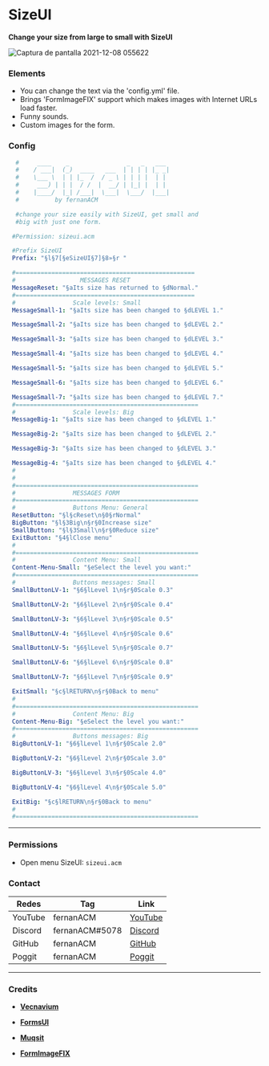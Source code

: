 # SizeUI

**Change your size from large to small with SizeUI**

![Captura de pantalla 2021-12-08 055622](https://user-images.githubusercontent.com/83558341/145198736-d4566ee7-ed91-43ae-b63e-df3abc861eda.png)

### Elements
* You can change the text via the 'config.yml' file. 
* Brings 'FormImageFIX' support which makes images with Internet URLs load faster.
* Funny sounds.
* Custom images for the form.

### Config 
```yaml
  #     ____    _                _   _   ___ 
  #    / ___|  (_)  ____   ___  | | | | |_ _|
  #    \___ \  | | |_  /  / _ \ | | | |  | | 
  #     ___) | | |  / /  |  __/ | |_| |  | | 
  #    |____/  |_| /___|  \___|  \___/  |___|
  #          by fernanACM                                    

  #change your size easily with SizeUI, get small and 
  #big with just one form.

 #Permission: sizeui.acm

 #Prefix SizeUI
 Prefix: "§l§7[§eSizeUI§7]§8»§r "

 #==================================================
 #                  MESSAGES RESET
 MessageReset: "§aIts size has returned to §dNormal."
 #==================================================
 #                Scale levels: Small
 MessageSmall-1: "§aIts size has been changed to §dLEVEL 1."

 MessageSmall-2: "§aIts size has been changed to §dLEVEL 2."

 MessageSmall-3: "§aIts size has been changed to §dLEVEL 3."

 MessageSmall-4: "§aIts size has been changed to §dLEVEL 4."

 MessageSmall-5: "§aIts size has been changed to §dLEVEL 5."

 MessageSmall-6: "§aIts size has been changed to §dLEVEL 6."

 MessageSmall-7: "§aIts size has been changed to §dLEVEL 7."
 #===================================================
 #                Scale levels: Big
 MessageBig-1: "§aIts size has been changed to §dLEVEL 1."

 MessageBig-2: "§aIts size has been changed to §dLEVEL 2."

 MessageBig-3: "§aIts size has been changed to §dLEVEL 3."

 MessageBig-4: "§aIts size has been changed to §dLEVEL 4."
 #
 #
 #===================================================
 #                MESSAGES FORM
 #===================================================
 #                Buttons Menu: General
 ResetButton: "§l§cReset\n§0§rNormal"
 BigButton: "§l§3Big\n§r§0Increase size"
 SmallButton: "§l§3Small\n§r§0Reduce size"
 ExitButton: "§4§lClose menu"
 #
 #===================================================
 #                Content Menu: Small
 Content-Menu-Small: "§eSelect the level you want:"
 #===================================================
 #                Buttons messages: Small
 SmallButtonLV-1: "§6§lLevel 1\n§r§0Scale 0.3"

 SmallButtonLV-2: "§6§lLevel 2\n§r§0Scale 0.4"

 SmallButtonLV-3: "§6§lLevel 3\n§r§0Scale 0.5"

 SmallButtonLV-4: "§6§lLevel 4\n§r§0Scale 0.6"

 SmallButtonLV-5: "§6§lLevel 5\n§r§0Scale 0.7"

 SmallButtonLV-6: "§6§lLevel 6\n§r§0Scale 0.8"

 SmallButtonLV-7: "§6§lLevel 7\n§r§0Scale 0.9"

 ExitSmall: "§c§lRETURN\n§r§0Back to menu"
 #
 #===================================================
 #                Content Menu: Big
 Content-Menu-Big: "§eSelect the level you want:"
 #===================================================
 #                Buttons messages: Big
 BigButtonLV-1: "§6§lLevel 1\n§r§0Scale 2.0"

 BigButtonLV-2: "§6§lLevel 2\n§r§0Scale 3.0"

 BigButtonLV-3: "§6§lLevel 3\n§r§0Scale 4.0"

 BigButtonLV-4: "§6§lLevel 4\n§r§0Scale 5.0"

 ExitBig: "§c§lRETURN\n§r§0Back to menu"
 #
 #===================================================

```
***
### Permissions
* Open menu SizeUI: ```sizeui.acm```

### Contact
| Redes | Tag | Link |
|-------|-------------|------|
| YouTube | fernanACM | [YouTube](https://www.youtube.com/channel/UC-M5iTrCItYQBg5GMuX5ySw) | 
| Discord | fernanACM#5078 | [Discord](https://discord.gg/YyE9XFckqb) |
| GitHub | fernanACM | [GitHub](https://github.com/fernanACM)
| Poggit | fernanACM | [Poggit](https://poggit.pmmp.io/ci/fernanACM)
****

### Credits
* **[Vecnavium](https://github.com/Vecnavium)**
* **[FormsUI](https://github.com/Vecnavium/FormsUI/tree/master/)**

* **[Muqsit](https://github.com/Muqsit)**
* **[FormImageFIX](https://github.com/Muqsit/FormImagesFix/tree/pm-4.0/)**
